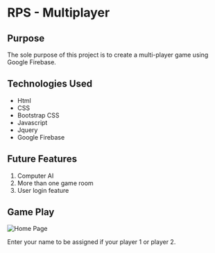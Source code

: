 # RPS - Multiplayer

## Purpose 
 
The sole purpose of this project is to create a multi-player game using Google Firebase.

## Technologies Used

* Html
* CSS
* Bootstrap CSS
* Javascript
* Jquery
* Google Firebase

## Future Features

1. Computer AI
2. More than one game room
3. User login feature

## Game Play

![Home Page](assets/screenshots/)

Enter your name to be assigned if your player 1 or player 2.